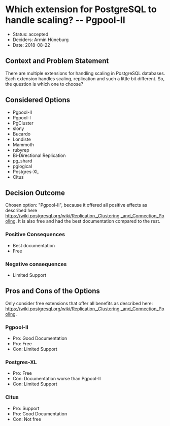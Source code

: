 # Which extension for PostgreSQL to handle scaling? -- Pgpool-II

* Status: accepted
* Deciders: Armin Hüneburg
* Date: 2018-08-22

## Context and Problem Statement

There are multiple extensions for handling scaling in PostgreSQL databases. 
Each extension handles scaling, replication and such a little bit different.
So, the question is which one to choose?

## Considered Options

* Pgpool-II
* Pgpool-I
* PgCluster
* slony
* Bucardo
* Londiste
* Mammoth
* rubyrep
* Bi-Directional Replication
* pg_shard
* pglogical
* Postgres-XL
* Citus

## Decision Outcome

Chosen option: "Pgpool-II", because it offered all positive effects as described here 
https://wiki.postgresql.org/wiki/Replication,_Clustering,_and_Connection_Pooling.
It is also free and had the best documentation compared to the rest.

### Positive Consequences

* Best documentation
* Free

### Negative consequences

* Limited Support

## Pros and Cons of the Options

Only consider free extensions that offer all benefits as described here: 
https://wiki.postgresql.org/wiki/Replication,_Clustering,_and_Connection_Pooling.

### Pgpool-II

* Pro: Good Documentation
* Pro: Free
* Con: Limited Support

### Postgres-XL

* Pro: Free
* Con: Documentation worse than Pgpool-II
* Con: Limited Support

### Citus

* Pro: Support
* Pro: Good Documentation
* Con: Not free
